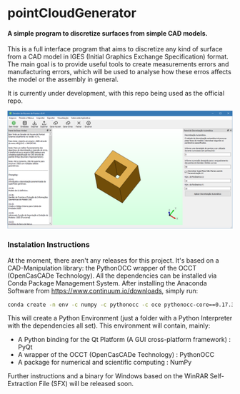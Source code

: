 pointCloudGenerator
===================

#### A simple program to discretize surfaces from simple CAD models.

This is a full interface program that aims to discretize any kind of surface from
a CAD model in IGES (Initial Graphics Exchange Specification) format. The main goal
is to provide useful tools to create measurements errors and manufacturing errors,
which will be used to analyse how these erros affects the model or the assembly
in general.

It is currently under development, with this repo being used as the official repo.

![Alt text](img/interface.png?raw=true "interface")

### Instalation Instructions

At the moment, there aren't any releases for this project.
It's based on a CAD-Manipulation library: the PythonOCC wrapper of the OCCT (OpenCasCADe Technology). All the dependencies can be installed via Conda Package Management System. After installing the Anaconda Software from https://www.continuum.io/downloads, simply run:
```bash
conda create -n env -c numpy -c pythonocc -c oce pythonocc-core==0.17.3 python=3
```
This will create a Python Environment (just a folder with a Python Interpreter with the dependencies all set). This environment will contain, mainly:
* A Python binding for the Qt Platform (A GUI cross-platform framework) : PyQt
* A wrapper of the OCCT (OpenCasCADe Technology) : PythonOCC
* A package for numerical and scientific computing : NumPy

Further instructions and a binary for Windows based on the WinRAR Self-Extraction File (SFX) will be released soon.

